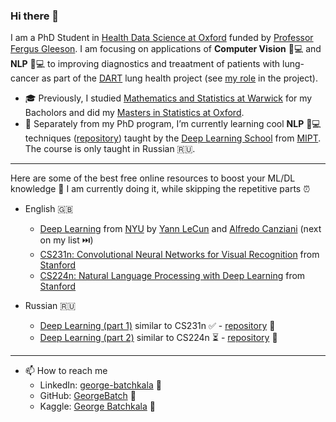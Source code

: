 ### Hi there 👋

I am a PhD Student in [Health Data Science at Oxford](https://www.bdi.ox.ac.uk/study/cdt)
funded by [Professor Fergus Gleeson](https://www.oncology.ox.ac.uk/team/fergus-gleeson).
I am focusing on applications of **Computer Vision** 👀💻  and **NLP** 💬💻  to improving diagnostics and treaatment of patients with lung-cancer as part of the [DART](https://dartlunghealth.co.uk/) lung health project (see [my role](https://dartlunghealth.co.uk/team/george-batchkala/) in the project).

- 🎓 Previously, I studied [Mathematics and Statistics at Warwick](https://warwick.ac.uk/study/undergraduate/courses/mathsstatsbsc) for my Bacholors and did my [Masters in Statistics at Oxford](http://www.stats.ox.ac.uk/study-here/taught-postgraduate/msc-in-statistical-science/).
- 🌱 Separately from my PhD program, I’m currently learning cool **NLP** 💬💻 techniques ([repository](https://github.com/GeorgeBatch/nlp_from_dls)) taught by the [Deep Learning School](https://www.dlschool.org/advanced-track) from [MIPT](https://mipt.ru/english/). The course is only taught in Russian 🇷🇺.

----

Here are some of the best free online resources to boost your ML/DL knowledge 🚀 I am currently doing it, while skipping the repetitive parts ⏰

- English 🇬🇧
  - [Deep Learning](https://atcold.github.io/pytorch-Deep-Learning/) from [NYU](https://www.nyu.edu/admissions.html) by [Yann LeCun](https://twitter.com/ylecun) and [Alfredo Canziani](https://twitter.com/alfcnz) (next on my list ⏭️)
  - [CS231n: Convolutional Neural Networks for Visual Recognition](http://cs231n.stanford.edu/) from [Stanford](https://www.stanford.edu)
  - [CS224n: Natural Language Processing with Deep Learning](http://web.stanford.edu/class/cs224n/) from [Stanford](https://www.stanford.edu)

- Russian 🇷🇺
    - [Deep Learning (part 1)](https://stepik.org/course/91157/syllabus) similar to CS231n ✅ - [repository](https://github.com/GeorgeBatch/cv_from_dls) 👀 
    - [Deep Learning (part 2)](https://stepik.org/course/92488/syllabus) similar to CS224n ⏳ - [repository](https://github.com/GeorgeBatch/nlp_from_dls) 💬 

----

- 📫 How to reach me
  - LinkedIn: [george-batchkala](https://www.linkedin.com/in/george-batchkala/) 🔗
  - GitHub: [GeorgeBatch](https://github.com/GeorgeBatch) 🔗
  - Kaggle: [George Batchkala](https://www.kaggle.com/gbatchkala) 🔗

<!--
**GeorgeBatch/GeorgeBatch** is a ✨ _special_ ✨ repository because its `README.md` (this file) appears on your GitHub profile.

Here are some ideas to get you started:

- 🔭 I’m currently working on ...
- 🌱 I’m currently learning ...
- 👯 I’m looking to collaborate on ...
- 🤔 I’m looking for help with ...
- 💬 Ask me about ...
- 📫 How to reach me: ...
- 😄 Pronouns: ...
- ⚡ Fun fact: ...
-->

